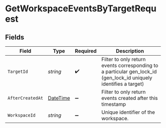 # GetWorkspaceEventsByTargetRequest


## Fields

| Field                                                                                                             | Type                                                                                                              | Required                                                                                                          | Description                                                                                                       |
| ----------------------------------------------------------------------------------------------------------------- | ----------------------------------------------------------------------------------------------------------------- | ----------------------------------------------------------------------------------------------------------------- | ----------------------------------------------------------------------------------------------------------------- |
| `TargetId`                                                                                                        | *string*                                                                                                          | :heavy_check_mark:                                                                                                | Filter to only return events corresponding to a particular gen_lock_id (gen_lock_id uniquely identifies a target) |
| `AfterCreatedAt`                                                                                                  | [DateTime](https://learn.microsoft.com/en-us/dotnet/api/system.datetime?view=net-5.0)                             | :heavy_minus_sign:                                                                                                | Filter to only return events created after this timestamp                                                         |
| `WorkspaceId`                                                                                                     | *string*                                                                                                          | :heavy_minus_sign:                                                                                                | Unique identifier of the workspace.                                                                               |